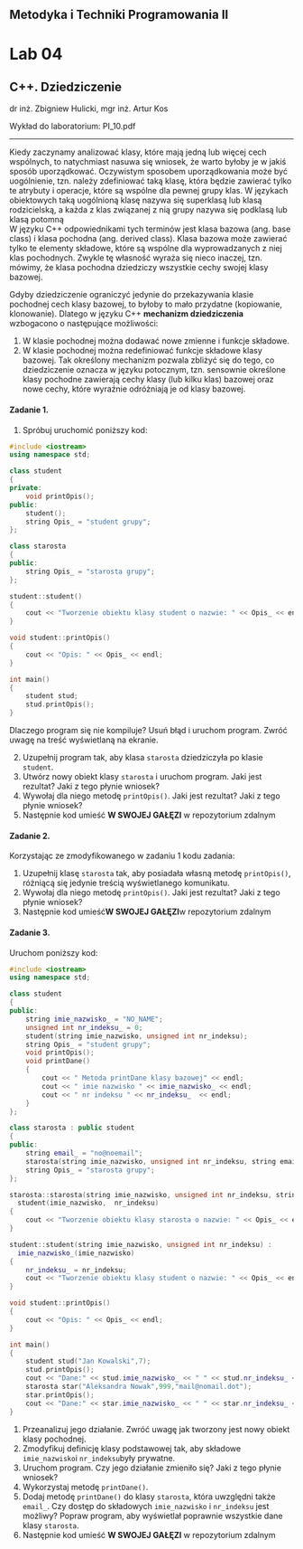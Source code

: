 
##  Metodyka i Techniki Programowania II

# Lab 04 
## **C++. Dziedziczenie**
dr inż. Zbigniew Hulicki, mgr inż. Artur Kos

Wykład do laboratorium: PI_10.pdf
__________________________________________________________________________________________________________________________________________
Kiedy zaczynamy analizować klasy, które mają jedną lub więcej cech wspólnych, to natychmiast nasuwa się wniosek, że warto byłoby je w jakiś sposób uporządkować. Oczywistym sposobem uporządkowania może być uogólnienie, tzn. należy zdefiniować taką klasę, która będzie zawierać tylko te atrybuty i operacje, które są wspólne dla pewnej grupy klas. 
W językach obiektowych taką uogólnioną klasę nazywa się superklasą lub klasą rodzicielską, a każda z klas związanej z nią grupy nazywa się podklasą lub klasą potomną   
W języku C++ odpowiednikami tych terminów jest klasa bazowa (ang. base class) i klasa pochodna (ang. derived class). 
Klasa bazowa może zawierać tylko te elementy składowe, które są wspólne dla wyprowadzanych z niej klas pochodnych. Zwykle tę własność wyraża się nieco inaczej, tzn.  mówimy, że klasa pochodna dziedziczy wszystkie cechy swojej klasy bazowej. 

Gdyby dziedziczenie ograniczyć jedynie do przekazywania klasie pochodnej cech klasy bazowej, to byłoby to mało przydatne (kopiowanie, klonowanie). Dlatego w języku C++ **mechanizm dziedziczenia** wzbogacono o następujące możliwości: 
1. W klasie pochodnej można dodawać nowe zmienne i funkcje składowe. 
2. W klasie pochodnej można redefiniować funkcje składowe klasy bazowej. 
Tak określony mechanizm pozwala zbliżyć się do tego, co dziedziczenie oznacza w języku potocznym, tzn. sensownie określone klasy pochodne zawierają cechy klasy (lub kilku klas) bazowej oraz nowe cechy, które wyraźnie odróżniają je od klasy bazowej.

#### Zadanie 1. 

1. Spróbuj uruchomić poniższy kod: 
```cpp
#include <iostream>
using namespace std;

class student
{
private:
    void printOpis();	
public:
    student();
    string Opis_ = "student grupy";
};

class starosta 
{
public:
    string Opis_ = "starosta grupy";
};

student::student()
{
    cout << "Tworzenie obiektu klasy student o nazwie: " << Opis_ << endl;
}

void student::printOpis()
{
    cout << "Opis: " << Opis_ << endl;
}

int main()
{
    student stud;
    stud.printOpis();
}
```
Dlaczego program się nie kompiluje?
Usuń błąd i uruchom program. Zwróć uwagę na treść wyświetlaną na ekranie.

2. Uzupełnij program tak, aby klasa `starosta` dziedziczyła po klasie `student`.
3. Utwórz nowy obiekt klasy `starosta` i uruchom program. Jaki jest rezultat? Jaki z tego płynie wniosek?
4. Wywołaj dla niego metodę `printOpis()`. Jaki jest rezultat? Jaki z tego płynie wniosek?
5. Następnie kod umieść **W SWOJEJ GAŁĘZI** w repozytorium zdalnym

#### Zadanie 2.
Korzystając ze zmodyfikowanego w zadaniu 1 kodu zadania:  
1. Uzupełnij klasę `starosta` tak, aby posiadała własną metodę `printOpis()`, różniącą się jedynie treścią wyświetlanego komunikatu.
2. Wywołaj dla niego metodę `printOpis()`. Jaki jest rezultat? Jaki z tego płynie wniosek?
3. Następnie kod umieść**W SWOJEJ GAŁĘZI**w repozytorium zdalnym

#### Zadanie 3.

Uruchom poniższy kod:
```cpp
#include <iostream>
using namespace std;

class student
{
public:
    string imie_nazwisko_ = "NO_NAME";
	unsigned int nr_indeksu_ = 0;
    student(string imie_nazwisko, unsigned int nr_indeksu);
    string Opis_ = "student grupy";
    void printOpis();	
    void printDane()
    {
        cout << " Metoda printDane klasy bazowej" << endl;
		cout << " imie nazwisko " << imie_nazwisko_ << endl;
		cout << " nr indeksu " << nr_indeksu_  << endl;
    }	
};

class starosta : public student 
{
public:
    string email_ = "no@noemail";
    starosta(string imie_nazwisko, unsigned int nr_indeksu, string email);
    string Opis_ = "starosta grupy";
};

starosta::starosta(string imie_nazwisko, unsigned int nr_indeksu, string email) : 
  student(imie_nazwisko,  nr_indeksu) 
{
    cout << "Tworzenie obiektu klasy starosta o nazwie: " << Opis_ << endl;
}

student::student(string imie_nazwisko, unsigned int nr_indeksu) :
  imie_nazwisko_(imie_nazwisko) 
{
    nr_indeksu_ = nr_indeksu;
    cout << "Tworzenie obiektu klasy student o nazwie: " << Opis_ << endl;
}

void student::printOpis()
{
    cout << "Opis: " << Opis_ << endl;
}

int main()
{
    student stud("Jan Kowalski",7);
    stud.printOpis();
    cout << "Dane:" << stud.imie_nazwisko_ << " " << stud.nr_indeksu_ << endl;
    starosta star("Aleksandra Nowak",999,"mail@nomail.dot");
    star.printOpis();	
    cout << "Dane:" << star.imie_nazwisko_ << " " << star.nr_indeksu_ << endl;	
}
```

1. Przeanalizuj jego działanie. Zwróć uwagę jak tworzony jest nowy obiekt klasy pochodnej.
2. Zmodyfikuj definicję klasy podstawowej tak, aby składowe `imie_nazwisko`i `nr_indeksu`były prywatne.
3. Uruchom program. Czy jego działanie zmieniło się? Jaki z tego płynie wniosek?
4. Wykorzystaj metodę `printDane()`.
5. Dodaj metodę `printDane()` do klasy `starosta`, która uwzględni także `email_`. Czy dostęp do składowych `imie_nazwisko` i `nr_indeksu` jest możliwy? Popraw program, aby wyświetlał poprawnie wszystkie dane klasy `starosta`.
6. Następnie kod umieść **W SWOJEJ GAŁĘZI** w repozytorium zdalnym

